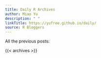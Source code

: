 ```yaml
---
title: Daily R Archives
author: Miao Yu
description: " "
linkTitle: https://yufree.github.io/daily/
source: R Bloggers
---
```


All the previous posts:

{{< archives >}}
